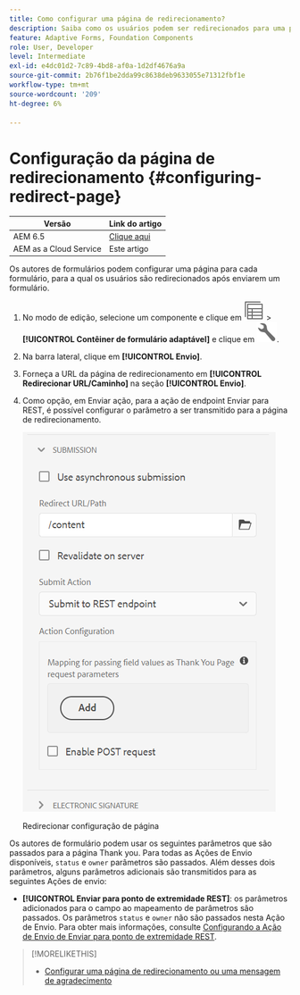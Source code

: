 ```yaml
---
title: Como configurar uma página de redirecionamento?
description: Saiba como os usuários podem ser redirecionados para uma página da Web que os autores de formulários podem configurar ao criar o formulário.
feature: Adaptive Forms, Foundation Components
role: User, Developer
level: Intermediate
exl-id: e4dc01d2-7c89-4bd8-af0a-1d2df4676a9a
source-git-commit: 2b76f1be2dda99c8638deb9633055e71312fbf1e
workflow-type: tm+mt
source-wordcount: '209'
ht-degree: 6%

---
```


# Configuração da página de redirecionamento {#configuring-redirect-page}

| Versão | Link do artigo |
| -------- | ---------------------------- |
| AEM 6.5 | [Clique aqui](https://experienceleague.adobe.com/docs/experience-manager-65/forms/adaptive-forms-basic-authoring/configuring-redirect-page.html) |
| AEM as a Cloud Service | Este artigo |

Os autores de formulários podem configurar uma página para cada formulário, para a qual os usuários são redirecionados após enviarem um formulário.

1. No modo de edição, selecione um componente e clique em ![nível do campo](assets/select_parent_icon.svg) > **[!UICONTROL Contêiner de formulário adaptável]** e clique em ![cmppr](assets/configure-icon.svg).

1. Na barra lateral, clique em **[!UICONTROL Envio]**.

1. Forneça a URL da página de redirecionamento em **[!UICONTROL Redirecionar URL/Caminho]** na seção **[!UICONTROL Envio]**.
1. Como opção, em Enviar ação, para a ação de endpoint Enviar para REST, é possível configurar o parâmetro a ser transmitido para a página de redirecionamento.

   ![Redirecionar configuração de página](assets/redirect-url.png)

   Redirecionar configuração de página

Os autores de formulário podem usar os seguintes parâmetros que são passados para a página Thank you. Para todas as Ações de Envio disponíveis, `status` e `owner` parâmetros são passados. Além desses dois parâmetros, alguns parâmetros adicionais são transmitidos para as seguintes Ações de envio:

* **[!UICONTROL Enviar para ponto de extremidade REST]**: os parâmetros adicionados para o campo ao mapeamento de parâmetros são passados. Os parâmetros `status` e `owner` não são passados nesta Ação de Envio. Para obter mais informações, consulte [Configurando a Ação de Envio de Enviar para ponto de extremidade REST](configuring-submit-actions.md).

>[!MORELIKETHIS]
>
>* [Configurar uma página de redirecionamento ou uma mensagem de agradecimento](/help/forms/configure-redirect-page-or-thank-you-message.md)
